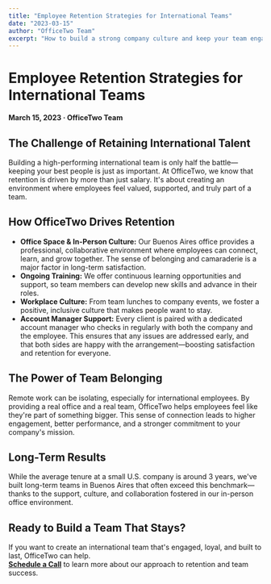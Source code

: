 ```yaml
---
title: "Employee Retention Strategies for International Teams"
date: "2023-03-15"
author: "OfficeTwo Team"
excerpt: "How to build a strong company culture and keep your team engaged across borders."
---
```


# Employee Retention Strategies for International Teams

**March 15, 2023 · OfficeTwo Team**

## The Challenge of Retaining International Talent

Building a high-performing international team is only half the battle—keeping your best people is just as important. At OfficeTwo, we know that retention is driven by more than just salary. It's about creating an environment where employees feel valued, supported, and truly part of a team.

## How OfficeTwo Drives Retention

- **Office Space & In-Person Culture:** Our Buenos Aires office provides a professional, collaborative environment where employees can connect, learn, and grow together. The sense of belonging and camaraderie is a major factor in long-term satisfaction.  
- **Ongoing Training:** We offer continuous learning opportunities and support, so team members can develop new skills and advance in their roles.  
- **Workplace Culture:** From team lunches to company events, we foster a positive, inclusive culture that makes people want to stay.  
- **Account Manager Support:** Every client is paired with a dedicated account manager who checks in regularly with both the company and the employee. This ensures that any issues are addressed early, and that both sides are happy with the arrangement—boosting satisfaction and retention for everyone.  

## The Power of Team Belonging

Remote work can be isolating, especially for international employees. By providing a real office and a real team, OfficeTwo helps employees feel like they're part of something bigger. This sense of connection leads to higher engagement, better performance, and a stronger commitment to your company's mission.

## Long-Term Results

While the average tenure at a small U.S. company is around 3 years, we've built long-term teams in Buenos Aires that often exceed this benchmark—thanks to the support, culture, and collaboration fostered in our in-person office environment.

## Ready to Build a Team That Stays?

If you want to create an international team that's engaged, loyal, and built to last, OfficeTwo can help.  
[**Schedule a Call**](https://calendar.google.com/calendar/u/0/appointments/schedules/AcZssZ2EV4apkqKge60YgDrj2V7n56gxwNEy2yXWefVfPuiie42bTJWl2EXr4H_3P9-g2hgYaQ3dljOU?gv=true) to learn more about our approach to retention and team success.
